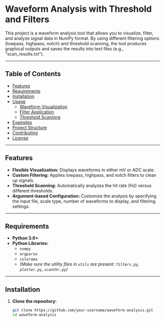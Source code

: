 # Waveform Analysis with Threshold and Filters

This project is a waveform analysis tool that allows you to visualize, filter, and analyze signal data in NumPy format. By using different filtering options (lowpass, highpass, notch) and threshold scanning, the tool produces graphical outputs and saves the results into text files (e.g., "scan_results.txt").

---

## Table of Contents

- [Features](#features)
- [Requirements](#requirements)
- [Installation](#installation)
- [Usage](#usage)
  - [Waveform Visualization](#waveform-visualization)
  - [Filter Application](#filter-application)
  - [Threshold Scanning](#threshold-scanning)
- [Examples](#examples)
- [Project Structure](#project-structure)
- [Contributing](#contributing)
- [License](#license)

---

## Features

- **Flexible Visualization:** Displays waveforms in either mV or ADC scale.
- **Custom Filtering:** Applies lowpass, highpass, and notch filters to clean up signals.
- **Threshold Scanning:** Automatically analyzes the hit rate (Hz) versus different thresholds.
- **Argument-based Configuration:** Customize the analysis by specifying the input file, scale type, number of waveforms to display, and filtering settings.

---

## Requirements

- **Python 3.6+**
- **Python Libraries:**
  - `numpy`
  - `argparse`
  - `colorama`
  - *(Make sure the utility files in `utils` are present: `filters.py`, `plotter.py`, `scanthr.py`)*

---

## Installation

1. **Clone the repository:**

   ```bash
   git clone https://github.com/your-username/waveform-analysis.git
   cd waveform-analysis
